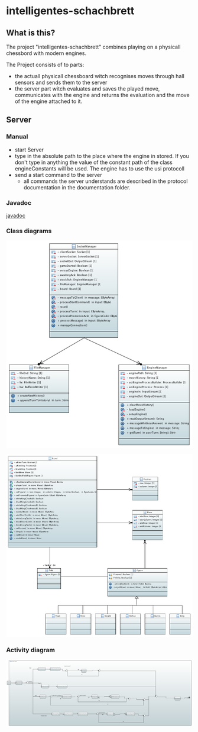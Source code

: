 # intelligentes-schachbrett

## What is this?

The project "intelligentes-schachbrett" combines playing on a physicall chessbord with modern engines.

The Project consists of to parts:

- the actuall physicall chessboard witch recognises moves through hall sensors and sends them to the server
- the server part witch evaluates and saves the played move, communicates with the engine and returns the evaluation and the move of the engine attached to it.

## Server

### Manual

- start Server
- type in the absolute path to the place where the engine in stored. If you don't type in anything the value of the constant path of the class engineConstants will be used. The engine has to use the usi protocoll
- send a start command to the server
  - all commands the server understands are described in the protocol documentation in the documentation folder.

### Javadoc

[javadoc](https://iot-lab-minden.github.io/intelligentes-schachbrett/ChessServer/doc/index.html)

### Class diagrams

![ManagerClassDiagram](Documentation/ServerDiagrams/ManagerClassDiagram.PNG)

![LogicClassDiagram](Documentation/ServerDiagrams/LogicClassDiagram.PNG)

### Activity diagram

![ActivityDiagram](Documentation/ServerDiagrams/ActivityDiagram.PNG)


